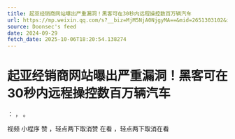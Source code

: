 ```yaml
---
title: 起亚经销商网站曝出严重漏洞！黑客可在30秒内远程操控数百万辆汽车
url: https://mp.weixin.qq.com/s?__biz=MjM5NjA0NjgyMA==&mid=2651303102&idx=3&sn=fa91293a9b750eac95bd18ebebf9fa5e
source: Doonsec's feed
date: 2024-09-29
fetch_date: 2025-10-06T18:20:54.138274
---
```


# 起亚经销商网站曝出严重漏洞！黑客可在30秒内远程操控数百万辆汽车

：
，
。

视频
小程序
赞
，轻点两下取消赞
在看
，轻点两下取消在看